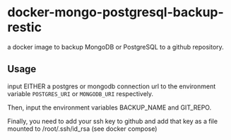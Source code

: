 # docker-mongo-postgresql-backup-restic

a docker image to backup MongoDB or PostgreSQL to a github repository. 

## Usage

input EITHER a postgres or mongodb connection url to the environment variable `POSTGRES_URI` or `MONGODB_URI` respectively.

Then, input the environment variables BACKUP_NAME and GIT_REPO. 

Finally, you need to add your ssh key to github and add that key as a file mounted to /root/.ssh/id_rsa (see docker compose)
